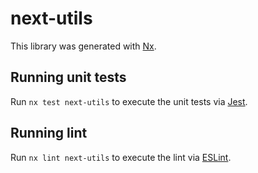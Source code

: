 # next-utils

This library was generated with [Nx](https://nx.dev).

## Running unit tests

Run `nx test next-utils` to execute the unit tests via [Jest](https://jestjs.io).

## Running lint

Run `nx lint next-utils` to execute the lint via [ESLint](https://eslint.org/).
